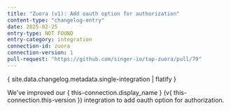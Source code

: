 ```yaml
---
title: "Zuora (v1): Add oauth option for authorization"
content-type: "changelog-entry"
date: 2025-02-25
entry-type: NOT FOUND
entry-category: integration
connection-id: zuora
connection-version: 1
pull-request: "https://github.com/singer-io/tap-zuora/pull/79"
---
```

{ site.data.changelog.metadata.single-integration | flatify }

We've improved our { this-connection.display_name } (v{ this-connection.this-version }) integration to add oauth option for authorization.